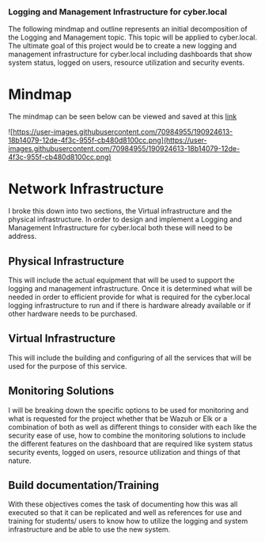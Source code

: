 ### Logging and Management Infrastructure for cyber.local

The following mindmap and outline represents an initial decomposition of the Logging and Management topic. This topic will be applied to cyber.local. The ultimate goal of this project would be to create a new logging and management infrastructure for cyber.local including dashboards that show system status, logged on users, resource utilization and security events.

# Mindmap



The mindmap can be seen below can be viewed and saved at this [link](https://user-images.githubusercontent.com/70984955/190924613-18b14079-12de-4f3c-955f-cb480d8100cc.png)

![https://user-images.githubusercontent.com/70984955/190924613-18b14079-12de-4f3c-955f-cb480d8100cc.png](https://user-images.githubusercontent.com/70984955/190924613-18b14079-12de-4f3c-955f-cb480d8100cc.png)

# Network Infrastructure

I broke this down into two sections, the Virtual infrastructure and the physical infrastructure. In order to design and implement a Logging and Management Infrastructure for cyber.local both these will need to be address.

## Physical Infrastructure

This will include the actual equipment that will be used to support the logging and management infrastructure. Once it is determined what will be needed in order to efficient provide for what is required for the cyber.local logging infrastructure to run and if there is hardware already available or if other hardware needs to be purchased.

## Virtual Infrastructure

This will include the building and configuring of all the services that will be used for the purpose of this service.

## Monitoring Solutions

I will be breaking down the specific options to be used for monitoring and what is requested for the project whether that be Wazuh or Elk or a combination of both as well as different things to consider with each like the security ease of use, how to combine the monitoring solutions to include the different features on the dashboard that are required like system status security events, logged on users, resource utilization and things of that nature.

## Build documentation/Training

With these objectives comes the task of documenting how this was all executed so that it can be replicated and well as references for use and training for students/ users to know how to utilize the logging and system infrastructure and be able to use the new system.



